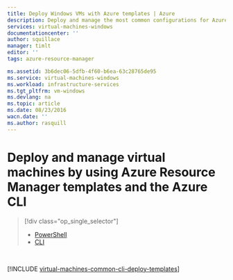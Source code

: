 ```yaml
---
title: Deploy Windows VMs with Azure templates | Azure
description: Deploy and manage the most common configurations for Azure virtual machines using Resource Manager templates and Azure CLI.
services: virtual-machines-windows
documentationcenter: ''
author: squillace
manager: timlt
editor: ''
tags: azure-resource-manager

ms.assetid: 3b6dec06-5dfb-4f60-b6ea-63c28765de95
ms.service: virtual-machines-windows
ms.workload: infrastructure-services
ms.tgt_pltfrm: vm-windows
ms.devlang: na
ms.topic: article
ms.date: 08/23/2016
wacn.date: ''
ms.author: rasquill
---
```


# Deploy and manage virtual machines by using Azure Resource Manager templates and the Azure CLI
> [!div class="op_single_selector"]
>- [PowerShell](./virtual-machines-windows-ps-manage.md)
>- [CLI](./virtual-machines-windows-cli-deploy-templates.md)

</br> 

[!INCLUDE [virtual-machines-common-cli-deploy-templates](../../includes/virtual-machines-common-cli-deploy-templates.md)]